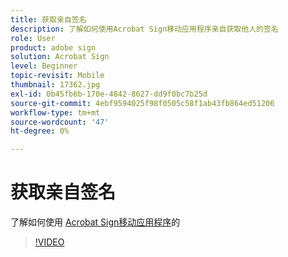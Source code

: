 ```yaml
---
title: 获取亲自签名
description: 了解如何使用Acrobat Sign移动应用程序亲自获取他人的签名
role: User
product: adobe sign
solution: Acrobat Sign
level: Beginner
topic-revisit: Mobile
thumbnail: 17362.jpg
exl-id: 0b45fb6b-170e-4842-8627-dd9f0bc7b25d
source-git-commit: 4ebf9594025f98f0505c58f1ab43fb864ed51206
workflow-type: tm+mt
source-wordcount: '47'
ht-degree: 0%

---
```


# 获取亲自签名

了解如何使用 [Acrobat Sign移动应用程序](https://experienceleague.adobe.com/docs/document-cloud-learn/sign-learning-hub/mobile/mobile-overview.html)的

>[!VIDEO](https://video.tv.adobe.com/v/345169?quality=12&learn=on&hidetitle=true)